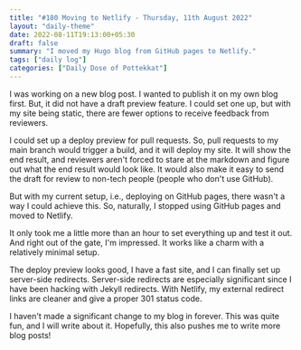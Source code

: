 ```yaml
---
title: "#180 Moving to Netlify - Thursday, 11th August 2022"
layout: "daily-theme"
date: 2022-08-11T19:13:00+05:30
draft: false
summary: "I moved my Hugo blog from GitHub pages to Netlify."
tags: ["daily log"]
categories: ["Daily Dose of Pottekkat"]
---
```


I was working on a new blog post. I wanted to publish it on my own blog first. But, it did not have a draft preview feature. I could set one up, but with my site being static, there are fewer options to receive feedback from reviewers.

I could set up a deploy preview for pull requests. So, pull requests to my main branch would trigger a build, and it will deploy my site. It will show the end result, and reviewers aren't forced to stare at the markdown and figure out what the end result would look like. It would also make it easy to send the draft for review to non-tech people (people who don't use GitHub).

But with my current setup, i.e., deploying on GitHub pages, there wasn't a way I could achieve this. So, naturally, I stopped using GitHub pages and moved to Netlify.

It only took me a little more than an hour to set everything up and test it out. And right out of the gate, I'm impressed. It works like a charm with a relatively minimal setup.

The deploy preview looks good, I have a fast site, and I can finally set up server-side redirects. Server-side redirects are especially significant since I have been hacking with Jekyll redirects. With Netlify, my external redirect links are cleaner and give a proper 301 status code.

I haven't made a significant change to my blog in forever. This was quite fun, and I will write about it. Hopefully, this also pushes me to write more blog posts!
